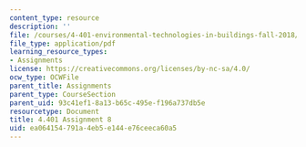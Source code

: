 ```yaml
---
content_type: resource
description: ''
file: /courses/4-401-environmental-technologies-in-buildings-fall-2018/ea064154791a4eb5e144e76ceeca60a5_MIT4_401f18_assignment8.pdf
file_type: application/pdf
learning_resource_types:
- Assignments
license: https://creativecommons.org/licenses/by-nc-sa/4.0/
ocw_type: OCWFile
parent_title: Assignments
parent_type: CourseSection
parent_uid: 93c41ef1-8a13-b65c-495e-f196a737db5e
resourcetype: Document
title: 4.401 Assignment 8
uid: ea064154-791a-4eb5-e144-e76ceeca60a5
---
```


